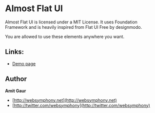 Almost Flat UI
=======

Almost Flat UI is licensed under a MIT License. It uses Foundation Framework and is heavily inspired from Flat UI Free by designmodo.

You are allowed to use these elements anywhere you want.

## Links:

+ [Demo page](http://websymphony.net/almost-flat-ui/)

## Author
**Amit Gaur**

+ [http://websymphony.net](http://websymphony.net)
+ [http://twitter.com/websymphony](http://twitter.com/websymphony)